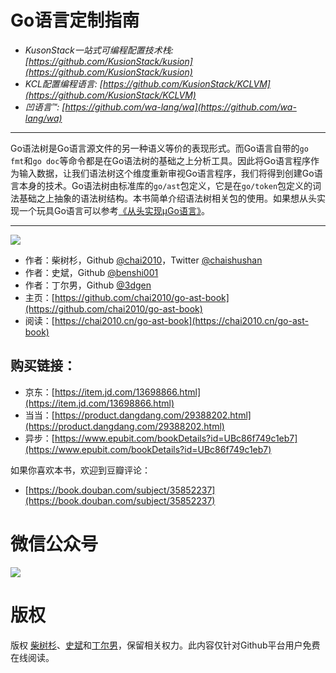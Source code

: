 # Go语言定制指南

- *KusonStack一站式可编程配置技术栈: [https://github.com/KusionStack/kusion](https://github.com/KusionStack/kusion)*
- *KCL配置编程语言: [https://github.com/KusionStack/KCLVM](https://github.com/KusionStack/KCLVM)*
- *凹语言™: [https://github.com/wa-lang/wa](https://github.com/wa-lang/wa)*

---

Go语法树是Go语言源文件的另一种语义等价的表现形式。而Go语言自带的`go fmt`和`go doc`等命令都是在Go语法树的基础之上分析工具。因此将Go语言程序作为输入数据，让我们语法树这个维度重新审视Go语言程序，我们将得到创建Go语言本身的技术。Go语法树由标准库的`go/ast`包定义，它是在`go/token`包定义的词法基础之上抽象的语法树结构。本书简单介绍语法树相关包的使用。如果想从头实现一个玩具Go语言可以参考[《从头实现µGo语言》](https://github.com/chai2010/ugo-compiler-book)。

---

![](cover.jpg)

- 作者：柴树杉，Github [@chai2010](https://github.com/chai2010)，Twitter [@chaishushan](https://twitter.com/chaishushan)
- 作者：史斌，Github [@benshi001](https://github.com/benshi001)
- 作者：丁尔男，Github [@3dgen](https://github.com/3dgen)
- 主页：[https://github.com/chai2010/go-ast-book](https://github.com/chai2010/go-ast-book)
- 阅读：[https://chai2010.cn/go-ast-book](https://chai2010.cn/go-ast-book)

## 购买链接：

- 京东：[https://item.jd.com/13698866.html](https://item.jd.com/13698866.html)
- 当当：[https://product.dangdang.com/29388202.html](https://product.dangdang.com/29388202.html)
- 异步：[https://www.epubit.com/bookDetails?id=UBc86f749c1eb7](https://www.epubit.com/bookDetails?id=UBc86f749c1eb7)

如果你喜欢本书，欢迎到豆瓣评论：

- [https://book.douban.com/subject/35852237](https://book.douban.com/subject/35852237)

# 微信公众号

![](weixin-guanggu-coder.jpeg)

# 版权

版权 [柴树杉](https://github.com/chai2010)、[史斌](https://github.com/benshi001)和[丁尔男](https://github.com/3dgen)，保留相关权力。此内容仅针对Github平台用户免费在线阅读。
